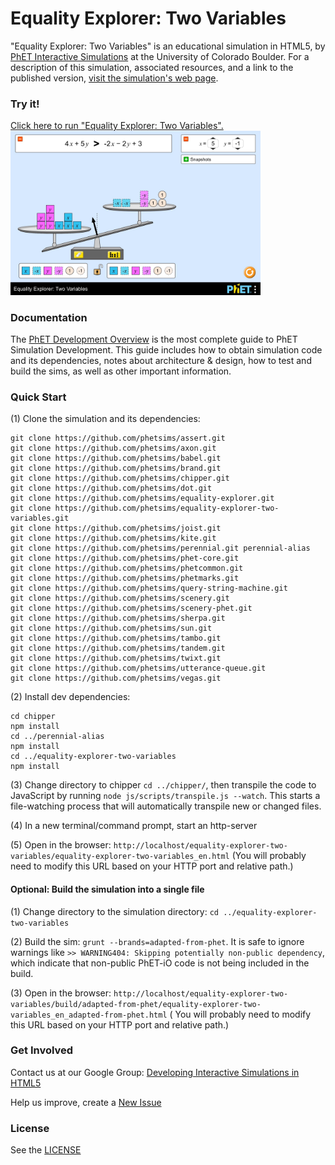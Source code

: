 Equality Explorer: Two Variables
=============
"Equality Explorer: Two Variables" is an educational simulation in HTML5,
by <a href="https://phet.colorado.edu/" target="_blank">PhET Interactive Simulations</a>
at the University of Colorado Boulder. For a description of this simulation, associated resources, and a link to the
published version,
<a href="https://phet.colorado.edu/en/simulation/equality-explorer-two-variables" target="_blank">visit the simulation's
web page</a>.

### Try it!

<a href="https://phet.colorado.edu/sims/html/equality-explorer-two-variables/latest/equality-explorer-two-variables_en.html" target="_blank">
Click here to run "Equality Explorer: Two Variables".</a>

<a href="https://phet.colorado.edu/sims/html/equality-explorer-two-variables/latest/equality-explorer-two-variables_en.html" target="_blank">
<img src="https://raw.githubusercontent.com/phetsims/equality-explorer-two-variables/main/assets/equality-explorer-two-variables-screenshot.png" alt="Screenshot" style="width: 400px;"/>
</a>

### Documentation

The <a href="https://github.com/phetsims/phet-info/blob/main/doc/phet-development-overview.md" target="_blank">PhET
Development Overview</a> is the most complete guide to PhET Simulation Development. This guide includes how to obtain
simulation code and its dependencies, notes about architecture & design, how to test and build the sims, as well as
other important information.

### Quick Start

(1) Clone the simulation and its dependencies:

```
git clone https://github.com/phetsims/assert.git
git clone https://github.com/phetsims/axon.git
git clone https://github.com/phetsims/babel.git
git clone https://github.com/phetsims/brand.git
git clone https://github.com/phetsims/chipper.git
git clone https://github.com/phetsims/dot.git
git clone https://github.com/phetsims/equality-explorer.git
git clone https://github.com/phetsims/equality-explorer-two-variables.git
git clone https://github.com/phetsims/joist.git
git clone https://github.com/phetsims/kite.git
git clone https://github.com/phetsims/perennial.git perennial-alias
git clone https://github.com/phetsims/phet-core.git
git clone https://github.com/phetsims/phetcommon.git
git clone https://github.com/phetsims/phetmarks.git
git clone https://github.com/phetsims/query-string-machine.git
git clone https://github.com/phetsims/scenery.git
git clone https://github.com/phetsims/scenery-phet.git
git clone https://github.com/phetsims/sherpa.git
git clone https://github.com/phetsims/sun.git
git clone https://github.com/phetsims/tambo.git
git clone https://github.com/phetsims/tandem.git
git clone https://github.com/phetsims/twixt.git
git clone https://github.com/phetsims/utterance-queue.git
git clone https://github.com/phetsims/vegas.git
```

(2) Install dev dependencies:

```
cd chipper
npm install
cd ../perennial-alias
npm install
cd ../equality-explorer-two-variables
npm install
```

(3) Change directory to chipper `cd ../chipper/`, then transpile the code to JavaScript by
running `node js/scripts/transpile.js --watch`. This starts a file-watching process that will automatically transpile
new or changed files.

(4) In a new terminal/command prompt, start an http-server

(5) Open in the browser: `http://localhost/equality-explorer-two-variables/equality-explorer-two-variables_en.html` (You
will probably need to modify this URL based on your HTTP port and relative path.)

#### Optional: Build the simulation into a single file

(1) Change directory to the simulation directory: `cd ../equality-explorer-two-variables`

(2) Build the sim: `grunt --brands=adapted-from-phet`. It is safe to ignore warnings
like `>> WARNING404: Skipping potentially non-public dependency`, which indicate that non-public PhET-iO code is not
being included in the build.

(3) Open in the
browser: `http://localhost/equality-explorer-two-variables/build/adapted-from-phet/equality-explorer-two-variables_en_adapted-from-phet.html` (
You will probably need to modify this URL based on your HTTP port and relative path.)

### Get Involved

Contact us at our Google
Group: <a href="http://groups.google.com/forum/#!forum/developing-interactive-simulations-in-html5" target="_blank">
Developing Interactive Simulations in HTML5</a>

Help us improve, create
a <a href="http://github.com/phetsims/equality-explorer-two-variables/issues/new" target="_blank">New Issue</a>

### License

See the <a href="https://github.com/phetsims/equality-explorer-two-variables/blob/main/LICENSE" target="_blank">
LICENSE</a>
